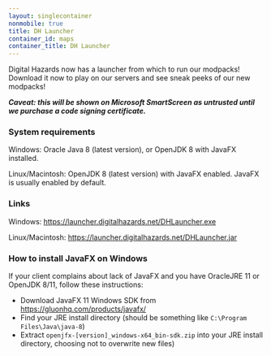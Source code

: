 ```yaml
---
layout: singlecontainer
nonmobile: true
title: DH Launcher
container_id: maps
container_title: DH Launcher
---
```

Digital Hazards now has a launcher from which to run our modpacks! Download it now to play on our servers and see sneak peeks of our new modpacks!

***Caveat: this will be shown on Microsoft SmartScreen as untrusted until we purchase a code signing certificate.***

### System requirements
Windows: Oracle Java 8 (latest version), or OpenJDK 8 with JavaFX installed.

Linux/Macintosh: OpenJDK 8 (latest version) with JavaFX enabled. JavaFX is usually enabled by default.

### Links
Windows: <https://launcher.digitalhazards.net/DHLauncher.exe>

Linux/Macintosh: <https://launcher.digitalhazards.net/DHLauncher.jar>

### How to install JavaFX on Windows
If your client complains about lack of JavaFX and you have OracleJRE 11 or OpenJDK 8/11, follow these instructions:
- Download JavaFX 11 Windows SDK from <https://gluonhq.com/products/javafx/>
- Find your JRE install directory (should be something like `C:\Program Files\Java\java-8`)
- Extract `openjfx-[version]_windows-x64_bin-sdk.zip` into your JRE install directory, choosing not to overwrite new files)
